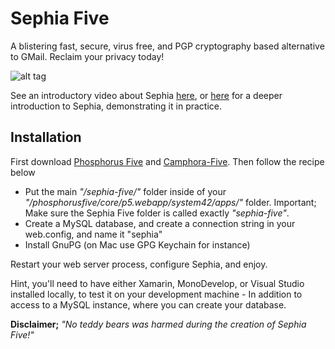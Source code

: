 # Sephia Five

A blistering fast, secure, virus free, and PGP cryptography based alternative to GMail. Reclaim your 
privacy today!

![alt tag](media/screenshot.png)

See an introductory video about Sephia [here](https://www.youtube.com/watch?v=_hRZnQCCKyY), 
or [here](https://www.youtube.com/watch?v=lzRJGU2UrT0) for a deeper introduction to Sephia, demonstrating it in practice.

## Installation

First download [Phosphorus Five](https://github.com/polterguy/phosphorusfive) 
and [Camphora-Five](https://github.com/polterguy/camphora-five). Then follow the recipe below

* Put the main _"/sephia-five/"_ folder inside of your _"/phosphorusfive/core/p5.webapp/system42/apps/"_ folder. Important; Make sure the Sephia Five folder is called exactly _"sephia-five"_.
* Create a MySQL database, and create a connection string in your web.config, and name it "sephia"
* Install GnuPG (on Mac use GPG Keychain for instance)

Restart your web server process, configure Sephia, and enjoy.

Hint, you'll need to have either Xamarin, MonoDevelop, or Visual Studio installed locally, to test it on your
development machine - In addition to access to a MySQL instance, where you can create your database.

**Disclaimer;** _"No teddy bears was harmed during the creation of Sephia Five!"_
